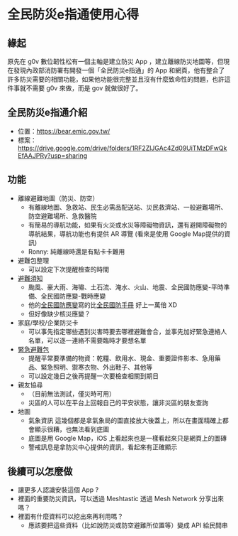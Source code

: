 # 全民防災e指通使用心得

## 緣起
原先在 g0v 數位韌性松有一個主軸是建立防災 App ，建立離線防災地圖等，但現在發現內政部消防署有開發一個「全民防災e指通」的 App 和網頁，他有整合了許多防災需要的相關功能，如果他功能很完整並且沒有什麼致命性的問題，也許這件事就不需要 g0v 來做，而是 gov 就做很好了。

## 全民防災e指通介紹
- 位置：https://bear.emic.gov.tw/
- 標案：https://drive.google.com/drive/folders/1RF2ZlJGAc4Zd09UiTMzDFwQkEfAAJPRy?usp=sharing

## 功能
- 離線避難地圖（防災、防空）
    - 有離線地圖、急救站、民生必需品配送站、災民救濟站、一般避難場所、防空避難場所、急救醫院
    - 有簡易的導航功能，如果有火災或水災等障礙物資訊，還有避開障礙物的導航結果，導航功能也有提供 AR 導覽 (看來是使用 Google Map提供的資訊)
    - Ronny: 純離線時還是有點卡卡難用
- 避難包整理
    - 可以設定下次提醒檢查的時間
- [避難須知](https://bear.emic.gov.tw/MY/#/home/subject/index?target=%E9%81%BF%E9%9B%A3%E9%A0%88%E7%9F%A5)
    - 颱風、豪大雨、海嘯、土石流、淹水、火山、地震、全民國防應變-平時準備、全民國防應變-戰時應變
    - 他的[全民國防應變](https://bear.emic.gov.tw/MY/#/home/subject/handBookWar)寫的比[全民國防手冊](https://www.mnd.gov.tw/newupload/202204/%E5%85%A8%E6%B0%91%E5%9C%8B%E9%98%B2%E6%89%8B%E5%86%8A(%E7%AF%84%E6%9C%AC)_534797.pdf) 好上一萬倍 XD
    - 但好像缺少核災應變？
-  家庭/學校/企業防災卡
    -  可以事先指定哪些遇到災害時要去哪裡避難會合，並事先加好緊急連絡人名單，可以逐一連絡不需要臨時才要想名單
-  [緊急避難包](https://bear.emic.gov.tw/MY/#/home/account/refugeBag)
    -  提醒平常要準備的物資：乾糧、飲用水、現金、重要證件影本、急用藥品、緊急照明、禦寒衣物、外出鞋子、其他等
    -  可以設定幾日之後再提醒一次要檢查相關到期日
- 親友協尋
    - （目前無法測試，僅災時可用）
    - 災區的人可以在平台上回報自己的平安狀態，讓非災區的朋友查詢
- 地圖
    - 氣象資訊
    這幾個都是拿氣象局的圖直接放大後蓋上，所以在畫面精確上都會顯示很糟，也無法看到底圖 
    - 底圖是用 Google Map，iOS 上看起來也是一樣看起來只是網頁上的圖磚
    - 警戒訊息是拿防災中心提供的資訊，看起來有正確顯示


## 後續可以怎麼做
- 讓更多人認識安裝這個 App ?
- 裡面的重要防災資訊，可以透過 Meshtastic 透過 Mesh Network 分享出來嗎？
- 裡面有什麼資料可以挖出來再利用嗎？
    - 應該要把這些資料（比如說防災或防空避難所位置等）變成 API 給民間串